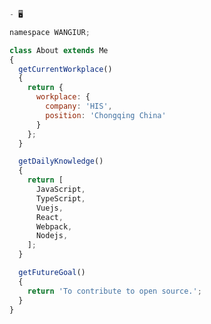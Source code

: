 <!--
**WANGIUR/WANGIUR** is a ✨ _special_ ✨ repository because its `README.md` (this file) appears on your GitHub profile.

Here are some ideas to get you started:

- 🔭 I’m currently working on ...
- 🌱 I’m currently learning ...
- 👯 I’m looking to collaborate on ...
- 🤔 I’m looking for help with ...
- 💬 Ask me about ...
- 📫 How to reach me: ...
- 😄 Pronouns: ...
- ⚡ Fun fact: ...
-->

````js
- 🖥

namespace WANGIUR;

class About extends Me
{
  getCurrentWorkplace() 
  {
    return {
      workplace: {
        company: 'HIS',
        position: 'Chongqing China'
      }
    };
  }

  getDailyKnowledge()
  {
    return [
      JavaScript,
      TypeScript,
      Vuejs,
      React,
      Webpack,
      Nodejs,
    ];
  }

  getFutureGoal()
  {
    return 'To contribute to open source.';
  } 
}
````

